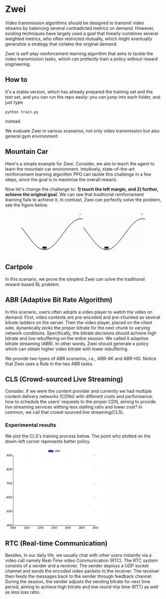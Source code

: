 # Zwei

Video transmission algorithms should be designed to transmit video streams by balancing several contradicted metrics on demand. However, existing techniques have largely used a goal that linearly combines several weighted metrics, who often restricted mutually, which might eventually generalize a strategy that violates the original demand.

Zwei is self-play reinforcement learning algorithm that aims to tackle the video transmission tasks, which can prefectly train a policy without reward engineering.

## How to 

It's a stable version, which has already prepared the training set and the test set, and you can run the repo easily: you can jump into each folder, and just type

```
python train.py
```

instead.

We evaluate Zwei in various scenarios, not only video transmission but also general gym environment.

## Mountain Car

Here's a simple example for Zwei. Consider, we aim to teach the agent to learn the mountain car environment.
Intuitively, state-of-the-art reinforcement learning algorithm PPO can tackle this challenge in a few steps, since the goal is to maximize the overall reward.

Now let's change the challenge to: **1) touch the left margin, and 2) further, achieve the original goal.** We can see that traditional reinforcement learning fails to achieve it.
In contrast, Zwei can perfectly solve the problem, see the figure below.

<center class="mc">
    <img src="demo/ppo.gif" width="200"/><img src="demo/zwei.gif" width="200"/>
</center>

## Cartpole

In this scenario, we prove the simplest Zwei can solve the traditional reward-based RL problem.


## ABR (Adaptive Bit Rate Algorithm)

In this scenario, users often adopts a video player to watch the video on demand. First, video contents are pre-encoded and pre-chunked as several bitrate ladders on the server. Then the video player, placed on the client side, dynamically picks the proper bitrate for the next chunk to varying network conditions. Specifically, the bitrate decisions should achieve high bitrate and low rebuffering on the entire session. We called it adaptive bitrate streaming (ABR). In other words, Zwei should generate a policy which can obtain higher video bitrate with lower rebuffering.

We provide two types of ABR scenarios, i.e., ABR-4K and ABR-HD. Notice that Zwei uses a Rule in the two ABR tasks.

## CLS (Crowd-sourced Live Streaming)

Consider, if we were the content provider and currently we had multiple content delivery networks (CDNs) with different costs and performance, how
to schedule the users’ requests to the proper CDN, aiming to provide live streaming services withing less stalling ratio and lower cost? In common, we call that crowd-sourced live streaming(CLS).

### Experimental results

We plot the CLS's training process below. The point who plotted on the down-left corner represents better policy.

![CLS](demo/lts.gif)

## RTC (Real-time Communication)

Besides, in our daily life, we usually chat with other users instantly via a video call namely Real-Time video Communication (RTC). The RTC system consists of a sender and a receiver. The sender deploys a UDP socket channel and sends the encoded video packets to the receiver. The receiver then feeds the messages back to the
sender through feedback channel. During the session, the sender adjusts the sending bitrate for next time period, aiming
to achieve high bitrate and low round-trip time (RTT) as well as less loss ratio.
